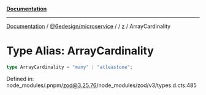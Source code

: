 [**Documentation**](../../../../../README.md)

***

[Documentation](../../../../../README.md) / [@6edesign/microservice](../../../README.md) / [](../../../README.md) / [z](../README.md) / ArrayCardinality

# Type Alias: ArrayCardinality

```ts
type ArrayCardinality = "many" | "atleastone";
```

Defined in: node\_modules/.pnpm/zod@3.25.76/node\_modules/zod/v3/types.d.cts:485
